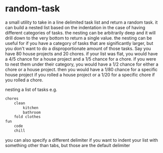 # random-task
a small utility to take in a line delimited task list and return a random task. it can build a nested list based on the indentation in the case of having different categories of tasks. the nesting can be arbitrarily deep and it will drill down to the very bottom to return a single value. the nesting can be useful for if you have a category of tasks that are significantly larger, but you don't want to do a disproportionate amount of those tasks. Say you have 80 house projects and 20 chores. if your list was flat, you would have a 4/5 chance for a house project and a 1/5 chance for a chore. if you were to nest them under their category, you would have a 1/2 chance for either a chore or a house project. then you would have a 1/80 chance for a specific house project if you rolled a house project or a 1/20 for a specific chore if you rolled a chore.

nesting a list of tasks e.g.

```txt
chores
    clean
        kitchen
        bathroom
    fold clothes
fun
    code
    chill
```

you can also specify a different delimiter if you want to indent your list with something other than tabs, but those are the default delimiter
